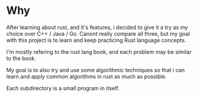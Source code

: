 # Why 

After learning about rust, and it's features, i decided to give it a try as my choice over C++ / Java / Go. Canont really compare all three, but my goal with this project is to learn and keep practicing Rust language concepts. 

I'm mostly refering to the rust lang book, and each problem may be similar to the book. 

My goal is to also try and use some algorithmic techniques  so that i can learn and apply common algorithms in rust as much as possible. 

Each subdirectory is a small program in itself. 